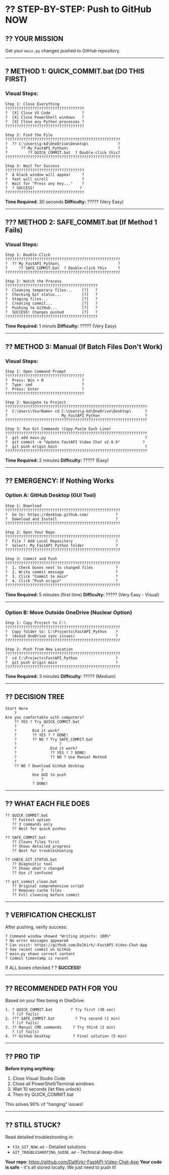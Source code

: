 # ?? STEP-BY-STEP: Push to GitHub NOW

## ?? YOUR MISSION
Get your `main.py` changes pushed to GitHub repository.

---

## ? METHOD 1: QUICK_COMMIT.bat (DO THIS FIRST)

### Visual Steps:

```
Step 1: Close Everything
???????????????????????????????????
?  [X] Close VS Code              ?
?  [X] Close PowerShell windows   ?
?  [X] Close any Python processes ?
???????????????????????????????????

Step 2: Find the File
???????????????????????????????????????????????????
?  ?? C:\Users\g-kd\OneDrive\Desktop\             ?
?      ?? My_FastAPI_Python\                      ?
?         ?? QUICK_COMMIT.bat  ? Double-click this?
???????????????????????????????????????????????????

Step 3: Wait for Success
???????????????????????????????????
?  A black window will appear     ?
?  Text will scroll               ?
?  Wait for "Press any key..."    ?
?  ? SUCCESS!                    ?
???????????????????????????????????
```

**Time Required:** 30 seconds
**Difficulty:** ????? (Very Easy)

---

## ??? METHOD 2: SAFE_COMMIT.bat (If Method 1 Fails)

### Visual Steps:

```
Step 1: Double-Click
???????????????????????????????????????????????????
?  ?? My_FastAPI_Python\                          ?
?     ?? SAFE_COMMIT.bat  ? Double-click this     ?
???????????????????????????????????????????????????

Step 2: Watch the Process
?????????????????????????????????????????
?  Cleaning temporary files...    [?]   ?
?  Checking Git status...         [?]   ?
?  Staging files...               [?]   ?
?  Creating commit...             [?]   ?
?  Pushing to GitHub...           [?]   ?
?  SUCCESS! Changes pushed        [?]   ?
?????????????????????????????????????????
```

**Time Required:** 1 minute
**Difficulty:** ????? (Very Easy)

---

## ?? METHOD 3: Manual (If Batch Files Don't Work)

### Visual Steps:

```
Step 1: Open Command Prompt
???????????????????????????????????
?  Press: Win + R                 ?
?  Type: cmd                      ?
?  Press: Enter                   ?
???????????????????????????????????

Step 2: Navigate to Project
???????????????????????????????????????????????????????????????
?  C:\Users\YourName> cd C:\Users\g-kd\OneDrive\Desktop\      ?
?                        My_FastAPI_Python                    ?
???????????????????????????????????????????????????????????????

Step 3: Run Git Commands (Copy-Paste Each Line)
???????????????????????????????????????????????????????????????
?  git add main.py                                            ?
?  git commit -m "Update FastAPI Video Chat v2.0.0"          ?
?  git push origin main                                       ?
???????????????????????????????????????????????????????????????
```

**Time Required:** 2 minutes
**Difficulty:** ????? (Easy)

---

## ?? EMERGENCY: If Nothing Works

### Option A: GitHub Desktop (GUI Tool)

```
Step 1: Download
???????????????????????????????????????????????????
?  Go to: https://desktop.github.com/            ?
?  Download and Install                          ?
???????????????????????????????????????????????????

Step 2: Open Your Repo
???????????????????????????????????????????????????
?  File ? Add Local Repository                   ?
?  Select: My_FastAPI_Python folder              ?
???????????????????????????????????????????????????

Step 3: Commit and Push
???????????????????????????????????????????????????
?  1. Check boxes next to changed files          ?
?  2. Write commit message                       ?
?  3. Click "Commit to main"                     ?
?  4. Click "Push origin"                        ?
???????????????????????????????????????????????????
```

**Time Required:** 5 minutes (first time)
**Difficulty:** ????? (Very Easy - Visual)

---

### Option B: Move Outside OneDrive (Nuclear Option)

```
Step 1: Copy Project to C:\
???????????????????????????????????????????????????
?  Copy folder to: C:\Projects\FastAPI_Python    ?
?  (Avoid OneDrive sync issues)                  ?
???????????????????????????????????????????????????

Step 2: Push from New Location
???????????????????????????????????????????????????
?  cd C:\Projects\FastAPI_Python                 ?
?  git push origin main                          ?
???????????????????????????????????????????????????
```

**Time Required:** 3 minutes
**Difficulty:** ????? (Medium)

---

## ?? DECISION TREE

```
Start Here
    ?
Are you comfortable with computers?
    ?? YES ? Try QUICK_COMMIT.bat
    ?           ?
    ?       Did it work?
    ?       ?? YES ? ? DONE!
    ?       ?? NO ? Try SAFE_COMMIT.bat
    ?                   ?
    ?               Did it work?
    ?               ?? YES ? ? DONE!
    ?               ?? NO ? Use Manual Method
    ?
    ?? NO ? Download GitHub Desktop
                ?
            Use GUI to push
                ?
            ? DONE!
```

---

## ?? WHAT EACH FILE DOES

```
?? QUICK_COMMIT.bat
   ?? Fastest option
   ?? 3 commands only
   ?? Best for quick pushes

?? SAFE_COMMIT.bat
   ?? Cleans files first
   ?? Shows detailed progress
   ?? Best for troubleshooting

?? CHECK_GIT_STATUS.bat
   ?? Diagnostic tool
   ?? Shows what's changed
   ?? Use if confused

?? git_commit_clean.bat
   ?? Original comprehensive script
   ?? Removes cache files
   ?? Full cleaning before commit
```

---

## ? VERIFICATION CHECKLIST

After pushing, verify success:

```
? Command window showed "Writing objects: 100%"
? No error messages appeared
? Can visit: https://github.com/DalKirk/-FastAPI-Video-Chat-App
? See recent commit on GitHub
? main.py shows correct content
? Commit timestamp is recent
```

If ALL boxes checked ? ? **SUCCESS!**

---

## ?? RECOMMENDED PATH FOR YOU

Based on your files being in OneDrive:

```
1. ? QUICK_COMMIT.bat        ? Try first (30 sec)
   ? (if fails)
2. ??? SAFE_COMMIT.bat         ? Try second (1 min)
   ? (if fails)
3. ?? Manual CMD commands     ? Try third (2 min)
   ? (if fails)
4. ?? GitHub Desktop          ? Final solution (5 min)
```

---

## ?? PRO TIP

**Before trying anything:**
1. Close Visual Studio Code
2. Close all PowerShell/Terminal windows
3. Wait 10 seconds (let files unlock)
4. Then try QUICK_COMMIT.bat

This solves 90% of "hanging" issues!

---

## ?? STILL STUCK?

Read detailed troubleshooting in:
- `FIX_GIT_NOW.md` - Detailed solutions
- `GIT_TROUBLESHOOTING_GUIDE.md` - Technical deep-dive

**Your repo:** https://github.com/DalKirk/-FastAPI-Video-Chat-App
**Your code is safe** - it's all stored locally. We just need to push it!
